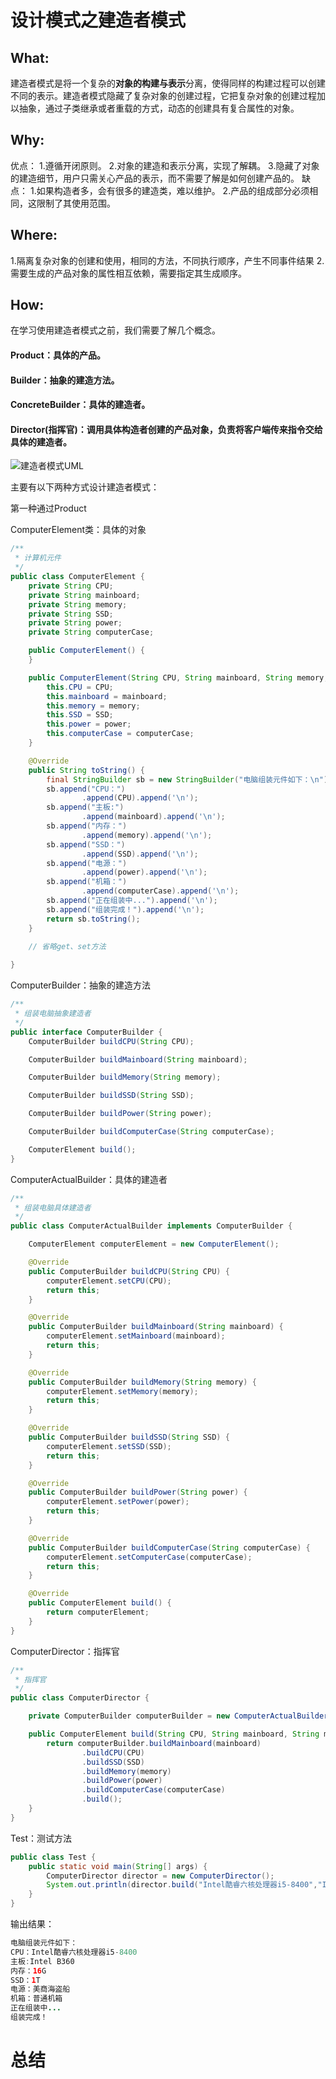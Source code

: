 # 设计模式之建造者模式

## What:
建造者模式是将一个复杂的**对象的构建与表示**分离，使得同样的构建过程可以创建不同的表示。建造者模式隐藏了复杂对象的创建过程，它把复杂对象的创建过程加以抽象，通过子类继承或者重载的方式，动态的创建具有复合属性的对象。

## Why:
优点：
1.遵循开闭原则。
2.对象的建造和表示分离，实现了解耦。
3.隐藏了对象的建造细节，用户只需关心产品的表示，而不需要了解是如何创建产品的。
缺点：
1.如果构造者多，会有很多的建造类，难以维护。
2.产品的组成部分必须相同，这限制了其使用范围。
## Where:
1.隔离复杂对象的创建和使用，相同的方法，不同执行顺序，产生不同事件结果
2.需要生成的产品对象的属性相互依赖，需要指定其生成顺序。

## How:

在学习使用建造者模式之前，我们需要了解几个概念。

#### Product：具体的产品。
#### Builder：抽象的建造方法。
#### ConcreteBuilder：具体的建造者。
#### Director(指挥官)：调用具体构造者创建的产品对象，负责将客户端传来指令交给具体的建造者。

![建造者模式UML](https://raw.githubusercontent.com/MuggleLee/PicGo/master/%E8%AE%BE%E8%AE%A1%E6%A8%A1%E5%BC%8F/%E5%BB%BA%E9%80%A0%E8%80%85%E6%A8%A1%E5%BC%8F/Pattern-Builder.png)

主要有以下两种方式设计建造者模式：

第一种通过Product


ComputerElement类：具体的对象
```java
/**
 * 计算机元件
 */
public class ComputerElement {
    private String CPU;
    private String mainboard;
    private String memory;
    private String SSD;
    private String power;
    private String computerCase;

    public ComputerElement() {
    }

    public ComputerElement(String CPU, String mainboard, String memory, String SSD, String power, String computerCase) {
        this.CPU = CPU;
        this.mainboard = mainboard;
        this.memory = memory;
        this.SSD = SSD;
        this.power = power;
        this.computerCase = computerCase;
    }

    @Override
    public String toString() {
        final StringBuilder sb = new StringBuilder("电脑组装元件如下：\n");
        sb.append("CPU：")
                .append(CPU).append('\n');
        sb.append("主板:")
                .append(mainboard).append('\n');
        sb.append("内存：")
                .append(memory).append('\n');
        sb.append("SSD：")
                .append(SSD).append('\n');
        sb.append("电源：")
                .append(power).append('\n');
        sb.append("机箱：")
                .append(computerCase).append('\n');
        sb.append("正在组装中...").append('\n');
        sb.append("组装完成！").append('\n');
        return sb.toString();
    }

    // 省略get、set方法
    
}
```
ComputerBuilder：抽象的建造方法
```java
/**
 * 组装电脑抽象建造者
 */
public interface ComputerBuilder {
    ComputerBuilder buildCPU(String CPU);

    ComputerBuilder buildMainboard(String mainboard);

    ComputerBuilder buildMemory(String memory);

    ComputerBuilder buildSSD(String SSD);

    ComputerBuilder buildPower(String power);

    ComputerBuilder buildComputerCase(String computerCase);

    ComputerElement build();
}
```
ComputerActualBuilder：具体的建造者
```java
/**
 * 组装电脑具体建造者
 */
public class ComputerActualBuilder implements ComputerBuilder {

    ComputerElement computerElement = new ComputerElement();

    @Override
    public ComputerBuilder buildCPU(String CPU) {
        computerElement.setCPU(CPU);
        return this;
    }

    @Override
    public ComputerBuilder buildMainboard(String mainboard) {
        computerElement.setMainboard(mainboard);
        return this;
    }

    @Override
    public ComputerBuilder buildMemory(String memory) {
        computerElement.setMemory(memory);
        return this;
    }

    @Override
    public ComputerBuilder buildSSD(String SSD) {
        computerElement.setSSD(SSD);
        return this;
    }

    @Override
    public ComputerBuilder buildPower(String power) {
        computerElement.setPower(power);
        return this;
    }

    @Override
    public ComputerBuilder buildComputerCase(String computerCase) {
        computerElement.setComputerCase(computerCase);
        return this;
    }

    @Override
    public ComputerElement build() {
        return computerElement;
    }
}
```
ComputerDirector：指挥官
```java
/**
 * 指挥官
 */
public class ComputerDirector {

    private ComputerBuilder computerBuilder = new ComputerActualBuilder();

    public ComputerElement build(String CPU, String mainboard, String memory, String SSD, String power, String computerCase) {
        return computerBuilder.buildMainboard(mainboard)
                .buildCPU(CPU)
                .buildSSD(SSD)
                .buildMemory(memory)
                .buildPower(power)
                .buildComputerCase(computerCase)
                .build();
    }
}
```
Test：测试方法
```java
public class Test {
    public static void main(String[] args) {
        ComputerDirector director = new ComputerDirector();
        System.out.println(director.build("Intel酷睿六核处理器i5-8400","Intel B360","16G","1T","美商海盗船","机箱"));
    }
}
```
输出结果：
```java
电脑组装元件如下：
CPU：Intel酷睿六核处理器i5-8400
主板:Intel B360
内存：16G
SSD：1T
电源：美商海盗船
机箱：普通机箱
正在组装中...
组装完成！
```



# 总结